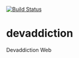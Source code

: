 [![Build Status](https://travis-ci.org/devaddiction/devaddiction.png)](https://travis-ci.org/devaddiction/devaddiction)

devaddiction
============

Devaddiction Web
